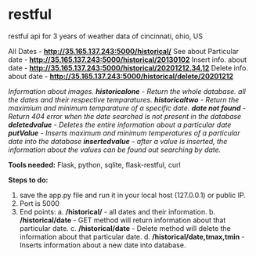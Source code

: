 # restful  
restful api for 3 years of weather data of cincinnati, ohio, US

All Dates                 - **http://35.165.137.243:5000/historical/**
See about Particular date - **http://35.165.137.243:5000/historical/20130102**
Insert info. about date   - **http://35.165.137.243:5000/historical/20201212,34,12**
Delete info. about date   - **http://35.165.137.243:5000/historical/delete/20201212**

*Information about images.
**historicalone**   - Return the whole database. all the dates and their respective temparatures.
**historicaltwo**   - Return the maximium and minimum temparature of a specific date.
**date not found**  - Return 404 error when the date searched is not present in the database
**deletedvalue**    - Deletes the entire information about a particular date
**putValue**        - Inserts maximum and minimum temperatures of a particular date into the database
**insertedvalue**   - after a value is inserted, the information about the values can be found out searching by date.*

**Tools needed:**
  Flask, python, sqlite, flask-restful, curl
  
**Steps to do:**
1. save the app.py file and run it in your local host (127.0.0.1) or public IP.
2. Port is 5000
3. End points:
  a.  **/historical/**                - all dates and their information.
  b.  **/historical/date**            - GET method will return information about that particular date.
  c.  **/historical/date**            - Delete method will delete the information about that particular date.
  d.  **/historical/date,tmax,tmin**  - Inserts information about a new date into database.
 
